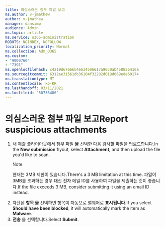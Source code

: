 ```yaml
---
title: 의심스러운 첨부 파일 보고
ms.author: v-jmathew
author: v-jmathew
manager: dansimp
audience: Admin
ms.topic: article
ms.service: o365-administration
ROBOTS: NOINDEX, NOFOLLOW
localization_priority: Normal
ms.collection: Adm_O365
ms.custom:
- "9000760"
- "7391"
ms.openlocfilehash: c4219d67666b46634506617a96c0ab458836410a
ms.sourcegitcommit: 6312ee31561db36104f32282d019d069ede69174
ms.translationtype: MT
ms.contentlocale: ko-KR
ms.lasthandoff: 03/11/2021
ms.locfileid: "50736486"
---
```

# <a name="report-suspicious-attachments"></a><span data-ttu-id="5f288-102">의심스러운 첨부 파일 보고</span><span class="sxs-lookup"><span data-stu-id="5f288-102">Report suspicious attachments</span></span>

1. <span data-ttu-id="5f288-103">새  제출 플라이아웃에서 첨부 파일 **을** 선택한 다음 검사할 파일을 업로드합니다.</span><span class="sxs-lookup"><span data-stu-id="5f288-103">In the **New submission** flyout, select **Attachment**, and then upload the file you'd like to scan.</span></span>
    > [!NOTE]
    > <span data-ttu-id="5f288-104">현재는 3MB 제한이 있습니다.</span><span class="sxs-lookup"><span data-stu-id="5f288-104">There's a 3 MB limitation at this time.</span></span> <span data-ttu-id="5f288-105">파일이 3MB를 초과하는 경우 대신 전자 메일 ID를 사용하여 파일을 제출하는 것이 좋습니다.</span><span class="sxs-lookup"><span data-stu-id="5f288-105">If the file exceeds 3 MB, consider submitting it using an email ID instead.</span></span>
2. <span data-ttu-id="5f288-106">차단된 **항목 을** 선택하면 항목이 자동으로 맬웨어로 **표시됩니다.**</span><span class="sxs-lookup"><span data-stu-id="5f288-106">If you select **Should have been blocked**, it will automatically mark the item as **Malware**.</span></span>
3. <span data-ttu-id="5f288-107">**전송** 을 선택합니다.</span><span class="sxs-lookup"><span data-stu-id="5f288-107">Select **Submit**.</span></span>
